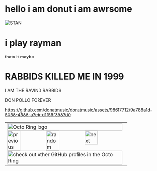 # hello i am donut i am awrsome

![STAN](https://user-images.githubusercontent.com/98617712/212485583-0e82dade-c2a0-4c68-b235-8127bb424eec.png)


# i play rayman

thats it maybe


# RABBIDS KILLED ME IN 1999

I AM THE RAVING RABBIDS

DON POLLO FOREVER

https://github.com/donatmusic/donatmusic/assets/98617712/9a788a1d-5058-4588-a7eb-d1f55f3987d0




<table><tbody><tr><td><a href="https://octo-ring.com/"><img src="https://octo-ring.com/static/img/widget/top.png" width="99%" alt="Octo Ring logo" align="top"></a><br><a href="https://octo-ring.com/p/donatmusic/prev"><img src="https://octo-ring.com/static/img/widget/prev.png" width="33%" alt="previous" align="top" title="previous profile"></a><a href="https://octo-ring.com/p/donatmusic/random"><img src="https://octo-ring.com/static/img/widget/random.png" width="33%" alt="random" align="top" title="random profile"></a><a href="https://octo-ring.com/p/donatmusic/next"><img src="https://octo-ring.com/static/img/widget/next.png" width="33%" alt="next" align="top" title="next profile"></a><br><a href="https://octo-ring.com/"><img src="https://octo-ring.com/static/img/widget/bottom.png" width="99%" alt="check out other GitHub profiles in the Octo Ring" align="top"></a></td></tr></tbody></table>
